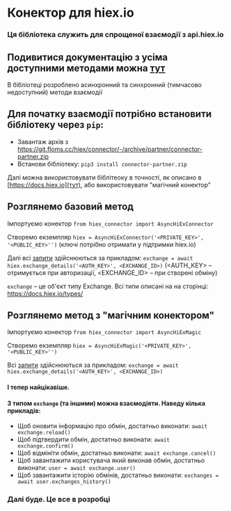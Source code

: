 Конектор для hiex.io
===
### Ця бібліотека служить для спрощеної взаємодії з api.hiex.io

## Подивитися документацію з усіма доступними методами можна [тут](https://docs.hiex.io)

В бібліотеці розроблено асинхронний та синхронний (тимчасово недоступний) методи взаємодії

## Для початку взаємодії потрібно встановити бібліотеку через `pip`:

* Завантаж архів з https://git.floms.cc/hiex/connector/-/archive/partner/connector-partner.zip
* Встанови бібліотеку: `pip3 install connector-partner.zip`

Далі можна використовувати біблітеоку в точності, як описано в [https://docs.hiex.io](тут), або використовувати "магічний конектор"

## Розглянемо базовий метод

Імпортуємо конектор
`
from hiex_connector import AsyncHiExConnector
`

Створемо екземпляр 
`
hiex = AsyncHiExConnector('<PRIVATE_KEY>', '<PUBLIC_KEY>'')
`
 (ключі потрібно отримати у підтримки hiex.io)

Далі всі [запити](https://docs.hiex.io) здійснюються за прикладом: 
`
exchange = await hiex.exchange_details('<AUTH_KEY>', <EXCHANGE_ID>)
` (<AUTH_KEY> – отримується при авторизації, <EXCHANGE_ID> – при створені обміну)

`exchange` – це об'єкт типу Exchange. Всі типи описані на на сторінці: https://docs.hiex.io/types/

## Розглянемо метод з "магічним конектором"

Імпортуємо конектор
`
from hiex_connector import AsyncHiExMagic
`

Створемо екземпляр 
`
hiex = AsyncHiExMagic('<PRIVATE_KEY>', '<PUBLIC_KEY>'')
`

Всі [запити](https://docs.hiex.io) здійснюються за прикладом: 
`
exchange = await hiex.exchange_details('<AUTH_KEY>', <EXCHANGE_ID>)
`

#### І тепер найцікавіше. 

#### З типом `exchange` (та іншими) можна взаємодіяти. Наведу кілька прикладів:

* Щоб оновити інформацію про обмін, достатньо виконати: `await exchange.reload()`
* Щоб підтвердити обмін, достатньо виконати: `await exchange.confirm()`
* Щоб відмініти обмін, достатньо виконати: `await exchange.cancel()`
* Щоб завантажити користувача який виконав обмін, достатньо виконати: `user = await exchange.user()`
* Щоб завантажити історію обмінів, достатньо виконати: `exchanges = await user.exchanges_history()`

### Далі буде. Це все в розробці